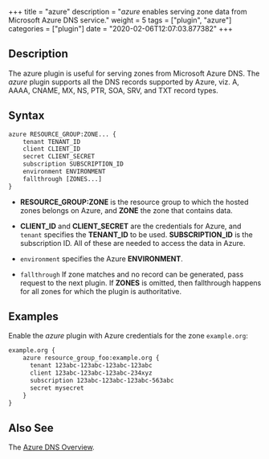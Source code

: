 +++
title = "azure"
description = "*azure* enables serving zone data from Microsoft Azure DNS service."
weight = 5
tags = ["plugin", "azure"]
categories = ["plugin"]
date = "2020-02-06T12:07:03.877382"
+++

## Description

The azure plugin is useful for serving zones from Microsoft Azure DNS. The *azure* plugin supports
all the DNS records supported by Azure, viz. A, AAAA, CNAME, MX, NS, PTR, SOA, SRV, and TXT
record types.

## Syntax

~~~ txt
azure RESOURCE_GROUP:ZONE... {
    tenant TENANT_ID
    client CLIENT_ID
    secret CLIENT_SECRET
    subscription SUBSCRIPTION_ID
    environment ENVIRONMENT
    fallthrough [ZONES...]
}
~~~

*   **RESOURCE_GROUP:ZONE** is the resource group to which the hosted zones belongs on Azure,
    and  **ZONE** the zone that contains data.

*   **CLIENT_ID** and **CLIENT_SECRET** are the credentials for Azure, and `tenant` specifies the
    **TENANT_ID** to be used. **SUBSCRIPTION_ID** is the subscription ID. All of these are needed
    to access the data in Azure.

*  `environment` specifies the Azure **ENVIRONMENT**.

*   `fallthrough` If zone matches and no record can be generated, pass request to the next plugin.
    If **ZONES** is omitted, then fallthrough happens for all zones for which the plugin is
    authoritative.

## Examples

Enable the *azure* plugin with Azure credentials for the zone `example.org`:

~~~ txt
example.org {
    azure resource_group_foo:example.org {
      tenant 123abc-123abc-123abc-123abc
      client 123abc-123abc-123abc-234xyz
      subscription 123abc-123abc-123abc-563abc
      secret mysecret
    }
}
~~~

## Also See

The [Azure DNS Overview](https://docs.microsoft.com/en-us/azure/dns/dns-overview).
